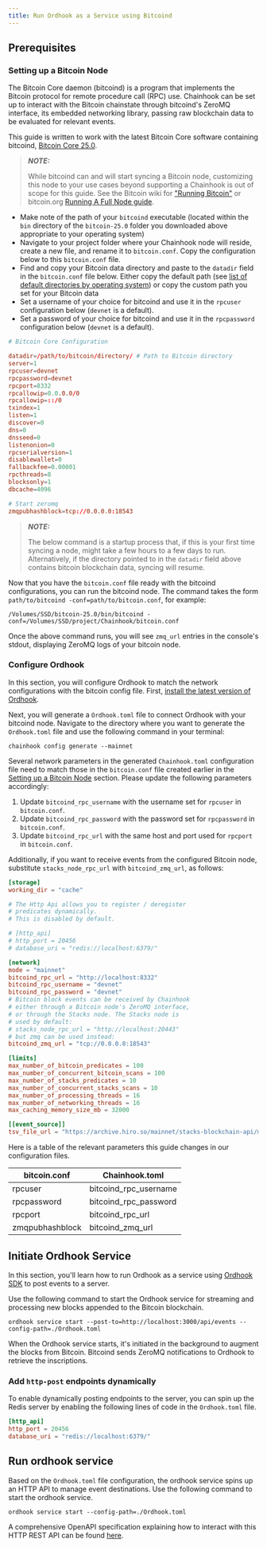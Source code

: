 ```yaml
---
title: Run Ordhook as a Service using Bitcoind
---
```


## Prerequisites

### Setting up a Bitcoin Node

The Bitcoin Core daemon (bitcoind) is a program that implements the Bitcoin protocol for remote procedure call (RPC) use. Chainhook can be set up to interact with the Bitcoin chainstate through bitcoind's ZeroMQ interface, its embedded networking library, passing raw blockchain data to be evaluated for relevant events.

This guide is written to work with the latest Bitcoin Core software containing bitcoind, [Bitcoin Core 25.0](https://bitcoincore.org/bin/bitcoin-core-25.0/).

> **_NOTE:_**
>
> While bitcoind can and will start syncing a Bitcoin node, customizing this node to your use cases beyond supporting a Chainhook is out of scope for this guide. See the Bitcoin wiki for ["Running Bitcoin"](https://en.bitcoin.it/wiki/Running_Bitcoin) or bitcoin.org [Running A Full Node guide](https://bitcoin.org/en/full-node).

- Make note of the path of your `bitcoind` executable (located within the `bin` directory of the `bitcoin-25.0` folder you downloaded above appropriate to your operating system)
- Navigate to your project folder where your Chainhook node will reside, create a new file, and rename it to `bitcoin.conf`. Copy the configuration below to this `bitcoin.conf` file.
- Find and copy your Bitcoin data directory and paste to the `datadir` field in the `bitcoin.conf` file below. Either copy the default path (see [list of default directories by operating system](https://en.bitcoin.it/wiki/Data_directory)) or copy the custom path you set for your Bitcoin data
- Set a username of your choice for bitcoind and use it in the `rpcuser` configuration below (`devnet` is a default).
- Set a password of your choice for bitcoind and use it in the `rpcpassword` configuration below (`devnet` is a default).

```conf
# Bitcoin Core Configuration

datadir=/path/to/bitcoin/directory/ # Path to Bitcoin directory
server=1
rpcuser=devnet
rpcpassword=devnet
rpcport=8332
rpcallowip=0.0.0.0/0
rpcallowip=::/0
txindex=1
listen=1
discover=0
dns=0
dnsseed=0
listenonion=0
rpcserialversion=1
disablewallet=0
fallbackfee=0.00001
rpcthreads=8
blocksonly=1
dbcache=4096

# Start zeromq
zmqpubhashblock=tcp://0.0.0.0:18543
```

> **_NOTE:_**
>
> The below command is a startup process that, if this is your first time syncing a node, might take a few hours to a few days to run. Alternatively, if the directory pointed to in the `datadir` field above contains bitcoin blockchain data, syncing will resume.

Now that you have the `bitcoin.conf` file ready with the bitcoind configurations, you can run the bitcoind node. The command takes the form `path/to/bitcoind -conf=path/to/bitcoin.conf`, for example:

```console
/Volumes/SSD/bitcoin-25.0/bin/bitcoind -conf=/Volumes/SSD/project/Chainhook/bitcoin.conf
```

Once the above command runs, you will see `zmq_url` entries in the console's stdout, displaying ZeroMQ logs of your bitcoin node.

### Configure Ordhook

In this section, you will configure Ordhook to match the network configurations with the bitcoin config file. First, [install the latest version of Ordhook](../getting-started.md#installing-ordhook).

Next, you will generate a `Ordhook.toml` file to connect Ordhook with your bitcoind node. Navigate to the directory where you want to generate the `Ordhook.toml` file and use the following command in your terminal:

```console
chainhook config generate --mainnet
```

Several network parameters in the generated `Chainhook.toml` configuration file need to match those in the `bitcoin.conf` file created earlier in the [Setting up a Bitcoin Node](#setting-up-a-bitcoin-node) section. Please update the following parameters accordingly:

1. Update `bitcoind_rpc_username` with the username set for `rpcuser` in `bitcoin.conf`.
2. Update `bitcoind_rpc_password` with the password set for `rpcpassword` in `bitcoin.conf`.
3. Update `bitcoind_rpc_url` with the same host and port used for `rpcport` in `bitcoin.conf`.

Additionally, if you want to receive events from the configured Bitcoin node, substitute `stacks_node_rpc_url` with `bitcoind_zmq_url`, as follows:

```toml
[storage]
working_dir = "cache"

# The Http Api allows you to register / deregister
# predicates dynamically.
# This is disabled by default.

# [http_api]
# http_port = 20456
# database_uri = "redis://localhost:6379/"

[network]
mode = "mainnet"
bitcoind_rpc_url = "http://localhost:8332"
bitcoind_rpc_username = "devnet"
bitcoind_rpc_password = "devnet"
# Bitcoin block events can be received by Chainhook
# either through a Bitcoin node's ZeroMQ interface,
# or through the Stacks node. The Stacks node is
# used by default:
# stacks_node_rpc_url = "http://localhost:20443"
# but zmq can be used instead:
bitcoind_zmq_url = "tcp://0.0.0.0:18543"

[limits]
max_number_of_bitcoin_predicates = 100
max_number_of_concurrent_bitcoin_scans = 100
max_number_of_stacks_predicates = 10
max_number_of_concurrent_stacks_scans = 10
max_number_of_processing_threads = 16
max_number_of_networking_threads = 16
max_caching_memory_size_mb = 32000

[[event_source]]
tsv_file_url = "https://archive.hiro.so/mainnet/stacks-blockchain-api/mainnet-stacks-blockchain-api-latest"
```

Here is a table of the relevant parameters this guide changes in our configuration files.

| bitcoin.conf    | Chainhook.toml        |
| --------------- | --------------------- |
| rpcuser         | bitcoind_rpc_username |
| rpcpassword     | bitcoind_rpc_password |
| rpcport         | bitcoind_rpc_url      |
| zmqpubhashblock | bitcoind_zmq_url      |

## Initiate Ordhook Service

In this section, you'll learn how to run Ordhook as a service using [Ordhook SDK](https://github.com/hirosystems/ordhook/tree/develop/components/ordhook-sdk-js) to post events to a server.

Use the following command to start the Ordhook service for streaming and processing new blocks appended to the Bitcoin blockchain.

`ordhook service start --post-to=http://localhost:3000/api/events --config-path=./Ordhook.toml`

When the Ordhook service starts, it's initiated in the background to augment the blocks from Bitcoin. Bitcoind sends ZeroMQ notifications to Ordhook to retrieve the inscriptions.

### Add `http-post` endpoints dynamically

To enable dynamically posting endpoints to the server, you can spin up the Redis server by enabling the following lines of code in the `Ordhook.toml` file.

```toml
[http_api]
http_port = 20456
database_uri = "redis://localhost:6379/"
```

## Run ordhook service

Based on the `Ordhook.toml` file configuration, the ordhook service spins up an HTTP API to manage event destinations. Use the following command to start the ordhook service.

`ordhook service start --config-path=./Ordhook.toml`

A comprehensive OpenAPI specification explaining how to interact with this HTTP REST API can be found [here](https://github.com/hirosystems/ordhook/blob/develop/docs/ordhook-openapi.json).
